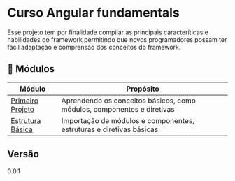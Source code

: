 # Curso Angular fundamentals

Esse projeto tem por finalidade compilar as principais caracteríticas e habilidades do framework permitindo que
novos programadores possam ter fácil adaptação e comprensão dos conceitos do framework.

## 📖 Módulos

| Módulo                                                                                                      | Propósito                                                              |
|-------------------------------------------------------------------------------------------------------------|------------------------------------------------------------------------|
| <a href="https://github.com/psbrunosouza/Fundamentos-Angular/tree/main/angular-basics">Primeiro Projeto</a> | Aprendendo os conceitos básicos, como módulos, componentes e diretivas |
| <a href="https://github.com/psbrunosouza/Fundamentos-Angular/tree/main/angular-basics">Estrutura Básica</a> | Importação de módulos e componentes, estruturas e diretivas básicas    |

## Versão

0.0.1